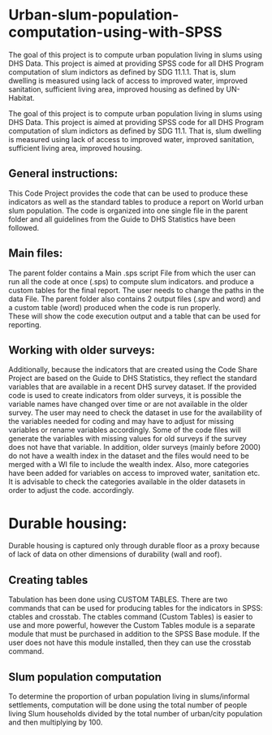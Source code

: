 # Urban-slum-population-computation-using-with-SPSS
The goal of this project is to compute urban population living in slums using DHS Data.  This project is aimed at providing SPSS code for all DHS Program computation of slum indictors as defined by SDG 11.1.1. That is, slum dwelling is measured using lack of access to improved water, improved sanitation, sufficient living area, improved housing as defined by UN-Habitat.

The goal of this project is to compute urban population living in slums using DHS Data. 
This project is aimed at providing SPSS code for all DHS Program computation of slum indictors as defined by SDG 11.1. That is, slum dwelling is measured using lack of access to improved water, improved sanitation, sufficient living area, improved housing.

## General instructions:
This Code Project provides the code that can be used to produce these indicators as well as the standard tables to produce a report on World urban slum population. The code is organized into one single file in the parent folder and all guidelines from the Guide to DHS Statistics have been followed.   

## Main files:
The parent folder contains a Main .sps script File from which the user can run all the code at once (.sps) to compute slum indicators. 
and produce a custom tables for the final report. The user needs to change the paths in the data File. The parent folder also contains 2 output files (.spv and word) and a custom table (word) produced when the code is run properly.  
These will show the code execution output and a table that can be used for reporting. 

## Working with older surveys:
Additionally, because the indicators that are created using the Code Share Project are based on the Guide to DHS Statistics, they reflect the standard variables that are available in a recent DHS survey dataset. If the provided code is used to create indicators from older surveys, it is possible the variable names have changed over time or are not available in the older survey. The user may need to check the dataset in use for the availability of the variables needed for coding and may have to adjust for missing variables or rename variables accordingly. Some of the code files will generate the variables with missing values for old surveys if the survey does not have that variable. 
In addition, older surveys (mainly before 2000) do not have a wealth index in the dataset and the files would need to be merged with a WI file to include the wealth index. Also, more categories have been added for variables on access to improved water, sanitation etc. It is advisable to check the categories available in the older datasets in order to adjust the code.
accordingly. 

# Durable housing:
Durable housing is captured only through durable floor as a proxy because of lack of data on other dimensions of durability (wall and roof).

## Creating tables 
Tabulation has been done using CUSTOM TABLES. There are two commands that can be used for producing tables for the indicators in SPSS: ctables and crosstab. The ctables command (Custom Tables) is easier to use and more powerful, however the Custom Tables module is a separate module that must be purchased in addition to the SPSS Base module. If the user does not have this module installed, then they can use the crosstab command. 

## Slum population computation
To determine the proportion of urban population living in slums/informal settlements, computation will be done using the total number of people living Slum households divided by 
the total number of urban/city population and then multiplying by 100.
